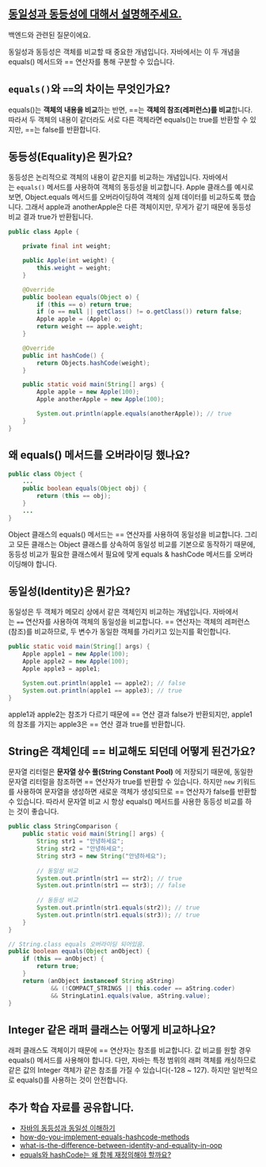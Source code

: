 ## [동일성과 동등성에 대해서 설명해주세요.](https://www.maeil-mail.kr/question/71)

백엔드와 관련된 질문이에요.

동일성과 동등성은 객체를 비교할 때 중요한 개념입니다. 자바에서는 이 두 개념을 equals() 메서드와 == 연산자를 통해 구분할 수 있습니다.

## `equals()`와 `==`의 차이는 무엇인가요?

equals()는 **객체의 내용을 비교**하는 반면, ==는 **객체의 참조(레퍼런스)를 비교**합니다. 따라서 두 객체의 내용이 같더라도 서로 다른 객체라면 equals()는 true를 반환할 수 있지만, ==는 false를 반환합니다.

## 동등성(Equality)은 뭔가요?

동등성은 논리적으로 객체의 내용이 같은지를 비교하는 개념입니다. 자바에서는 `equals()` 메서드를 사용하여 객체의 동등성을 비교합니다. Apple 클래스를 예시로 보면, Object.equals 메서드를 오버라이딩하여 객체의 실제 데이터를 비교하도록 했습니다. 그래서 apple과 anotherApple은 다른 객체이지만, 무게가 같기 때문에 동등성 비교 결과 true가 반환됩니다.

```java
public class Apple {

    private final int weight;

    public Apple(int weight) {
        this.weight = weight;
    }

    @Override
    public boolean equals(Object o) {
        if (this == o) return true;
        if (o == null || getClass() != o.getClass()) return false;
        Apple apple = (Apple) o;
        return weight == apple.weight;
    }

    @Override
    public int hashCode() {
        return Objects.hashCode(weight);
    }

    public static void main(String[] args) {
        Apple apple = new Apple(100);
        Apple anotherApple = new Apple(100);

        System.out.println(apple.equals(anotherApple)); // true
    }
}
```

## 왜 equals() 메서드를 오버라이딩 했나요?

```java
public class Object {
    ...
    public boolean equals(Object obj) {
        return (this == obj);
    }
    ...
}
```

Object 클래스의 equals() 메서드는 == 연산자를 사용하여 동일성을 비교합니다. 그리고 모든 클래스는 Object 클래스를 상속하여 동일성 비교를 기본으로 동작하기 때문에, 동등성 비교가 필요한 클래스에서 필요에 맞게 equals & hashCode 메서드를 오버라이딩해야 합니다.

## 동일성(Identity)은 뭔가요?

동일성은 두 객체가 메모리 상에서 같은 객체인지 비교하는 개념입니다. 자바에서는 `==` 연산자를 사용하여 객체의 동일성을 비교합니다. == 연산자는 객체의 레퍼런스(참조)를 비교하므로, 두 변수가 동일한 객체를 가리키고 있는지를 확인합니다.

```java
public static void main(String[] args) {
    Apple apple1 = new Apple(100);
    Apple apple2 = new Apple(100);
    Apple apple3 = apple1;

    System.out.println(apple1 == apple2); // false
    System.out.println(apple1 == apple3); // true
}
```

apple1과 apple2는 참조가 다르기 때문에 == 연산 결과 false가 반환되지만, apple1의 참조를 가지는 apple3은 == 연산 결과 true를 반환합니다.

## String은 객체인데 == 비교해도 되던데 어떻게 된건가요?

문자열 리터럴은 **문자열 상수 풀(String Constant Pool)** 에 저장되기 때문에, 동일한 문자열 리터럴을 참조하면 == 연산자가 true를 반환할 수 있습니다. 하지만 `new` 키워드를 사용하여 문자열을 생성하면 새로운 객체가 생성되므로 == 연산자가 false를 반환할 수 있습니다. 따라서 문자열 비교 시 항상 equals() 메서드를 사용한 동등성 비교를 하는 것이 좋습니다.

```java
public class StringComparison {
    public static void main(String[] args) {
        String str1 = "안녕하세요";
        String str2 = "안녕하세요";
        String str3 = new String("안녕하세요");
        
        // 동일성 비교
        System.out.println(str1 == str2); // true
        System.out.println(str1 == str3); // false
        
        // 동등성 비교
        System.out.println(str1.equals(str2)); // true
        System.out.println(str1.equals(str3)); // true
    }
}

// String.class equals 오버라이딩 되어있음.
public boolean equals(Object anObject) {
    if (this == anObject) {
        return true;
    }
    return (anObject instanceof String aString)
            && (!COMPACT_STRINGS || this.coder == aString.coder)
            && StringLatin1.equals(value, aString.value);
}
```

## Integer 같은 래퍼 클래스는 어떻게 비교하나요?

래퍼 클래스도 객체이기 때문에 == 연산자는 참조를 비교합니다. 값 비교를 원할 경우 equals() 메서드를 사용해야 합니다. 다만, 자바는 특정 범위의 래퍼 객체를 캐싱하므로 같은 값의 Integer 객체가 같은 참조를 가질 수 있습니다(-128 ~ 127). 하지만 일반적으로 equals()를 사용하는 것이 안전합니다.

## 추가 학습 자료를 공유합니다.

- [자바의 동등성과 동일성 이해하기](https://f-lab.kr/insight/understanding-equality-and-identity-in-java)
- [how-do-you-implement-equals-hashcode-methods](https://www.linkedin.com/advice/0/how-do-you-implement-equals-hashcode-methods)
- [what-is-the-difference-between-identity-and-equality-in-oop](https://stackoverflow.com/questions/1692863/what-is-the-difference-between-identity-and-equality-in-oop)
- [equals와 hashCode는 왜 함께 재정의해야 할까요?](https://www.maeil-mail.kr/question/70)